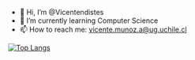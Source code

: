 - 👋 Hi, I’m @Vicentendistes
- 🌱 I’m currently learning Computer Science
- 📫 How to reach me: vicente.munoz.a@ug.uchile.cl

<!---
Vicentendistes/Vicentendistes is a ✨ special ✨ repository because its `README.md` (this file) appears on your GitHub profile.
You can click the Preview link to take a look at your changes.
--->
[![Top Langs](https://github-readme-stats.vercel.app/api/top-langs/?username=Vicentendistes&layout=compact&theme=dark)](https://github.com/Vicentendiste/github-readme-stats)
